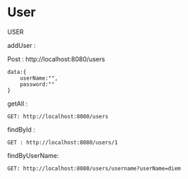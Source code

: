 # User

USER

addUser :

Post : http://localhost:8080/users

	data:{
		userName:"",
		password:""
	}

getAll :

	GET: http://localhost:8080/users

findById :

	GET : http://localhost:8080/users/1

findByUserName:

	GET: http://localhost:8080/users/username?userName=diem
